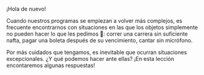 ¡Hola de nuevo! 

Cuando nuestros programas se empiezan a volver más complejos, es frecuente encontrarnos con situaciones en las que los objetos simplemente no pueden hacer lo que les pedimos :see_no_evil:: correr una carrera sin suficiente nafta, pagar una boleta después de su vencimiento, cantar sin micrófono. 

Por más cuidados que tengamos, es inevitable que ocurran situaciones excepcionales. ¿Y qué podemos hacer ante ellas? ¡En esta lección encontaremos algunas respuestas!